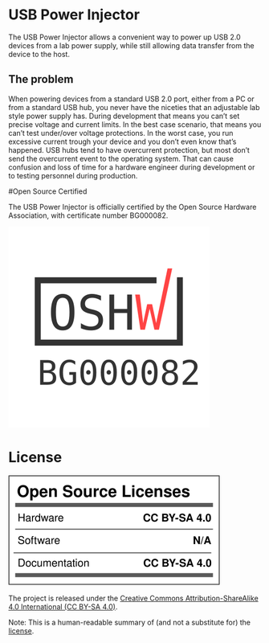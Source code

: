 # USB Power Injector

The USB Power Injector allows a convenient way to power up USB 2.0 devices from a lab power supply, while still allowing data transfer from the device to the host. 

## The problem

When powering devices from a standard USB 2.0 port, either from a PC or from a standard USB hub, you never have the niceties that an adjustable lab style power supply has. 
During development that means you can’t set precise voltage and current limits. In the best case scenario, that means you can’t test under/over voltage protections. 
In the worst case, you run excessive current trough your device and you don’t even know that’s happened.
USB hubs tend to have overcurrent protection, but most don’t send the overcurrent event to the operating system. 
That can cause confusion and loss of time for a hardware engineer during development or to testing personnel during production.  

#Open Source Certified

The USB Power Injector is officially certified by the Open Source Hardware Association, with certificate number BG000082.

![](oshwa_cert.svg "OSHWA Certificate") 

# License

![](Licence_Facts.svg "Licences")

The project is released under the [Creative Commons Attribution-ShareAlike 4.0 International (CC BY-SA 4.0)](https://creativecommons.org/licenses/by-sa/4.0/).

Note: This is a human-readable summary of (and not a substitute for) the [license](https://creativecommons.org/licenses/by-sa/4.0/legalcode).